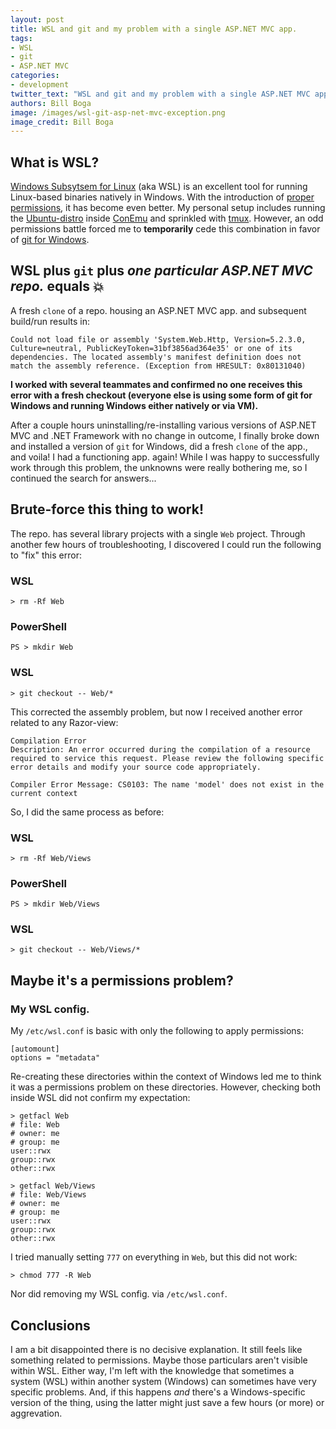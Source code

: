 ```yaml
---
layout: post
title: WSL and git and my problem with a single ASP.NET MVC app.
tags:
- WSL
- git
- ASP.NET MVC
categories:
- development
twitter_text: "WSL and git and my problem with a single ASP.NET MVC app."
authors: Bill Boga
image: /images/wsl-git-asp-net-mvc-exception.png
image_credit: Bill Boga
---
```


## What is WSL?

[Windows Subsytsem for Linux](https://en.wikipedia.org/wiki/Windows_Subsystem_for_Linux) (aka WSL) is an excellent tool for running Linux-based binaries natively in Windows. With the introduction of [proper permissions](https://blogs.msdn.microsoft.com/commandline/2018/01/12/chmod-chown-wsl-improvements/), it has become even better. My personal setup includes running the [Ubuntu-distro](https://www.microsoft.com/en-us/p/ubuntu/9nblggh4msv6?activetab=pivot:overviewtab) inside [ConEmu](https://conemu.github.io/) and sprinkled with [tmux](https://en.wikipedia.org/wiki/Tmux). However, an odd permissions battle forced me to **temporarily** cede this combination in favor of [git for Windows](https://git-scm.com/download/win).

## WSL plus `git` plus *one particular ASP.NET MVC repo.* equals 💥

A fresh `clone` of a repo. housing an ASP.NET MVC app. and subsequent build/run results in:

```
Could not load file or assembly 'System.Web.Http, Version=5.2.3.0, Culture=neutral, PublicKeyToken=31bf3856ad364e35' or one of its dependencies. The located assembly's manifest definition does not match the assembly reference. (Exception from HRESULT: 0x80131040)
```

**I worked with several teammates and confirmed no one receives this error with a fresh checkout (everyone else is using some form of git for Windows and running Windows either natively or via VM).**

After a couple hours uninstalling/re-installing various versions of ASP.NET MVC and .NET Framework with no change in outcome, I finally broke down and installed a version of `git` for Windows, did a fresh `clone` of the app., and voila! I had a functioning app. again! While I was happy to successfully work through this problem, the unknowns were really bothering me, so I continued the search for answers...

## Brute-force this thing to work!

The repo. has several library projects with a single `Web` project. Through another few hours of troubleshooting, I discovered I could run the following to "fix" this error:

### WSL

```
> rm -Rf Web
```

### PowerShell

```
PS > mkdir Web
```

### WSL

```
> git checkout -- Web/*
```

This corrected the assembly problem, but now I received another error related to any Razor-view:

```
Compilation Error
Description: An error occurred during the compilation of a resource required to service this request. Please review the following specific error details and modify your source code appropriately.

Compiler Error Message: CS0103: The name 'model' does not exist in the current context
```

So, I did the same process as before:

### WSL

```
> rm -Rf Web/Views
```

### PowerShell

```
PS > mkdir Web/Views
```

### WSL

```
> git checkout -- Web/Views/*
```

## Maybe it's a permissions problem?

### My WSL config.

My `/etc/wsl.conf` is basic with only the following to apply permissions:

```
[automount]
options = "metadata"
```

Re-creating these directories within the context of Windows led me to think it was a permissions problem on these directories. However, checking both inside WSL did not confirm my expectation:

```
> getfacl Web
# file: Web
# owner: me
# group: me
user::rwx
group::rwx
other::rwx

> getfacl Web/Views
# file: Web/Views
# owner: me
# group: me
user::rwx
group::rwx
other::rwx
```

I tried manually setting `777` on everything in `Web`, but this did not work:

```
> chmod 777 -R Web
```

Nor did removing my WSL config. via `/etc/wsl.conf`.

## Conclusions

I am a bit disappointed there is no decisive explanation. It still feels like something related to permissions. Maybe those particulars aren't visible within WSL. Either way, I'm left with the knowledge that sometimes a system (WSL) within another system (Windows) can sometimes have very specific problems. And, if this happens *and* there's a Windows-specific version of the thing, using the latter might just save a few hours (or more) or aggrevation.
